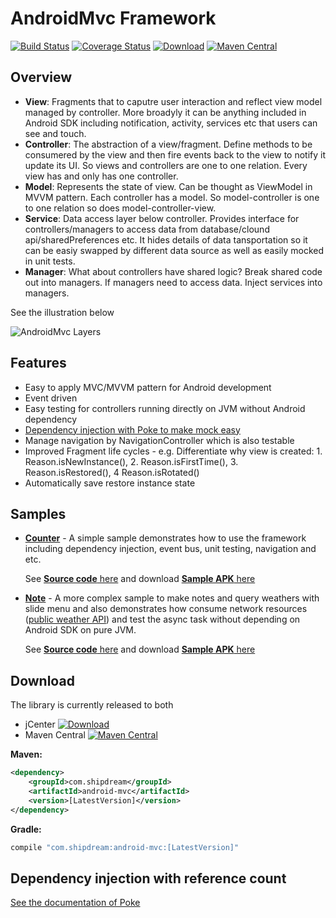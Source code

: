 # AndroidMvc Framework
[![Build Status](https://travis-ci.org/kejunxia/AndroidMvc.svg?branch=ci-travis)](https://travis-ci.org/kejunxia/AndroidMvc)
[![Coverage Status](https://coveralls.io/repos/kejunxia/AndroidMvc/badge.svg)](https://coveralls.io/r/kejunxia/AndroidMvc)
[![Download](https://api.bintray.com/packages/kejunxia/maven/android-mvc/images/download.svg)](https://bintray.com/kejunxia/maven/android-mvc/_latestVersion)
[![Maven Central](https://maven-badges.herokuapp.com/maven-central/com.shipdream/android-mvc/badge.svg)](https://maven-badges.herokuapp.com/maven-central/com.shipdream/android-mvc)

## Overview
- **View**: Fragments that to caputre user interaction and reflect view model managed by controller. More broadyly it can be anything included in Android SDK including notification, activity, services etc that users can see and touch.
- **Controller**: The abstraction of a view/fragment. Define methods to be consumered by the view and then fire events back to the view to notify it update its UI. So views and controllers are one to one relation. Every view has and only has one controller.
- **Model**: Represents the state of view. Can be thought as ViewModel in MVVM pattern. Each controller has a model. So model-controller is one to one relation so does model-controller-view.
- **Service**: Data access layer below controller. Provides interface for controllers/managers to access data from database/clound api/sharedPreferences etc. It hides details of data tansportation so it can be easiy swapped by different data source as well as easily mocked in unit tests.
- **Manager**: What about controllers have shared logic? Break shared code out into managers. If managers need to access data. Inject services into managers.

See the illustration below

![AndroidMvc Layers](http://i.imgur.com/PsA2VG0.png)

## Features
  - Easy to apply MVC/MVVM pattern for Android development
  - Event driven
  - Easy testing for controllers running directly on JVM without Android dependency
  - [Dependency injection with Poke to make mock easy](https://github.com/kejunxia/AndroidMvc/tree/master/library/poke)
  - Manage navigation by NavigationController which is also testable
  - Improved Fragment life cycles - e.g. Differentiate why view is created: 1. Reason.isNewInstance(), 2. Reason.isFirstTime(), 3. Reason.isRestored(), 4 Reason.isRotated()
  - Automatically save restore instance state

## Samples
 - **[Counter](https://docs.google.com/uc?authuser=0&id=0BwcZml9gnwoZRS1pYURMMVRzdHM&export=download)** - A simple sample demonstrates how to use the framework including dependency injection, event bus, unit testing, navigation and etc.
         
   See [**Source code** here](https://github.com/kejunxia/AndroidMvc/tree/master/samples/simple) and download [**Sample APK** here](https://docs.google.com/uc?authuser=0&id=0BwcZml9gnwoZRS1pYURMMVRzdHM&export=download)
   
   
 - **[Note](https://docs.google.com/uc?authuser=0&id=0BwcZml9gnwoZOHcxZFI3Z0ZGUUk&export=download)** - A more complex sample to make notes and query weathers with slide menu and also demonstrates how consume network resources ([public weather API](http://openweathermap.org/api)) and test the async task without depending on Android SDK on pure JVM.

   See [**Source code** here](https://github.com/kejunxia/AndroidMvc/tree/master/samples/note) and download [**Sample APK** here](https://docs.google.com/uc?authuser=0&id=0BwcZml9gnwoZOHcxZFI3Z0ZGUUk&export=download)

## Download
The library is currently released to both
* jCenter [![Download](https://api.bintray.com/packages/kejunxia/maven/android-mvc/images/download.svg)](https://bintray.com/kejunxia/maven/android-mvc/_latestVersion)
* Maven Central [![Maven Central](https://maven-badges.herokuapp.com/maven-central/com.shipdream/android-mvc/badge.svg)](https://maven-badges.herokuapp.com/maven-central/com.shipdream/android-mvc)

**Maven:**
```xml
<dependency>
    <groupId>com.shipdream</groupId>
    <artifactId>android-mvc</artifactId>
    <version>[LatestVersion]</version>
</dependency>
```

**Gradle:**
```groovy
compile "com.shipdream:android-mvc:[LatestVersion]"
```

## Dependency injection with reference count
[See the documentation of Poke](https://github.com/kejunxia/AndroidMvc/tree/master/library/poke)
